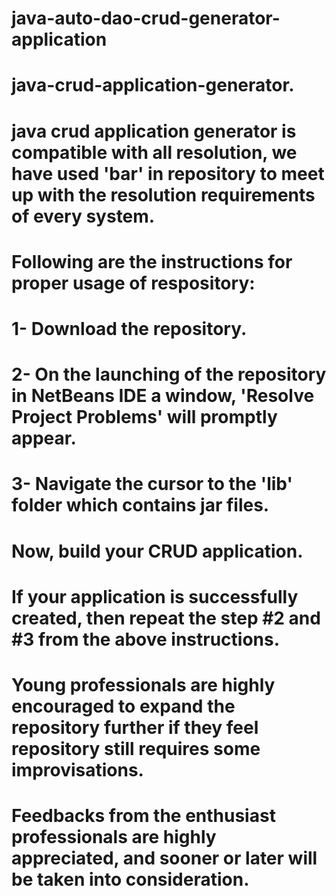 # java-auto-dao-crud-generator-application
# java-crud-application-generator.
# java crud application generator is compatible with all resolution, we have used 'bar' in repository to meet up with the resolution requirements of every system.
# Following are the instructions for proper usage of respository:
# 1- Download the repository.
# 2- On the launching of the repository in NetBeans IDE a window, 'Resolve Project Problems' will promptly appear.
# 3- Navigate the cursor to the 'lib' folder which contains jar files.
# Now, build your CRUD application.
# If your application is successfully created, then repeat the step #2 and #3 from the above instructions.
# Young professionals are highly encouraged to expand the repository further if they feel repository still requires some improvisations.
# Feedbacks from the enthusiast professionals are highly appreciated, and sooner or later will be taken into consideration.
